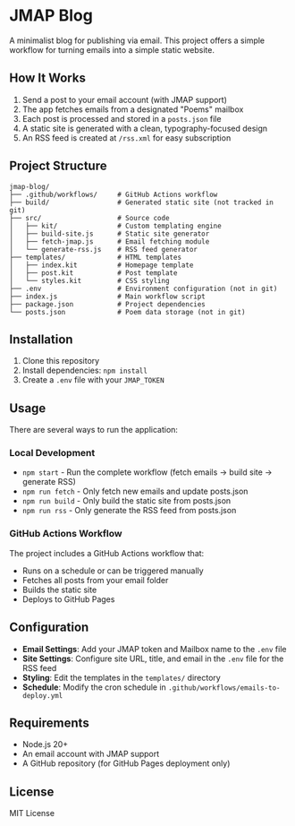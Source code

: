 # JMAP Blog

A minimalist blog for publishing via email. This project offers a simple workflow for turning emails into a simple static website.

## How It Works

1. Send a post to your email account (with JMAP support)
2. The app fetches emails from a designated "Poems" mailbox
3. Each post is processed and stored in a `posts.json` file
4. A static site is generated with a clean, typography-focused design
5. An RSS feed is created at `/rss.xml` for easy subscription

## Project Structure

```
jmap-blog/
├── .github/workflows/     # GitHub Actions workflow
├── build/                 # Generated static site (not tracked in git)
├── src/                   # Source code
│   ├── kit/               # Custom templating engine
│   ├── build-site.js      # Static site generator
│   ├── fetch-jmap.js      # Email fetching module
│   └── generate-rss.js    # RSS feed generator
├── templates/             # HTML templates
│   ├── index.kit          # Homepage template
│   ├── post.kit           # Post template
│   └── styles.kit         # CSS styling
├── .env                   # Environment configuration (not in git)
├── index.js               # Main workflow script
├── package.json           # Project dependencies
└── posts.json             # Poem data storage (not in git)
```

## Installation

1. Clone this repository
2. Install dependencies: `npm install`
3. Create a `.env` file with your `JMAP_TOKEN`

## Usage

There are several ways to run the application:

### Local Development

- `npm start` - Run the complete workflow (fetch emails → build site → generate RSS)
- `npm run fetch` - Only fetch new emails and update posts.json
- `npm run build` - Only build the static site from posts.json
- `npm run rss` - Only generate the RSS feed from posts.json

### GitHub Actions Workflow

The project includes a GitHub Actions workflow that:

- Runs on a schedule or can be triggered manually
- Fetches all posts from your email folder
- Builds the static site
- Deploys to GitHub Pages

## Configuration

- **Email Settings**: Add your JMAP token and Mailbox name to the `.env` file
- **Site Settings**: Configure site URL, title, and email in the `.env` file for the RSS feed
- **Styling**: Edit the templates in the `templates/` directory
- **Schedule**: Modify the cron schedule in `.github/workflows/emails-to-deploy.yml`

## Requirements

- Node.js 20+
- An email account with JMAP support
- A GitHub repository (for GitHub Pages deployment only)

## License

MIT License
